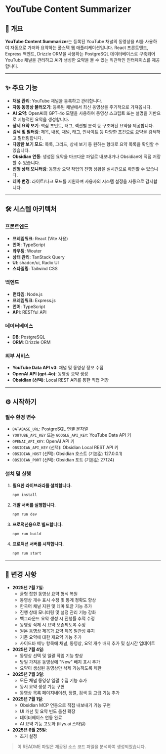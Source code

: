 # YouTube Content Summarizer

## 🌟 개요

**YouTube Content Summarizer**는 등록된 YouTube 채널의 동영상을 AI를 사용하여 자동으로 가져와 요약하는 풀스택 웹 애플리케이션입니다. React 프론트엔드, Express 백엔드, Drizzle ORM을 사용하는 PostgreSQL 데이터베이스로 구축되어 YouTube 채널을 관리하고 AI가 생성한 요약을 볼 수 있는 직관적인 인터페이스를 제공합니다.

-----

## ✨ 주요 기능

  * **채널 관리**: YouTube 채널을 등록하고 관리합니다.
  * **자동 동영상 불러오기**: 등록된 채널에서 최신 동영상을 주기적으로 가져옵니다.
  * **AI 요약**: OpenAI의 GPT-4o 모델을 사용하여 동영상 스크립트 또는 설명을 기반으로 지능적인 요약을 생성합니다.
  * **상세 요약 보기**: 핵심 포인트, 태그, 섹션별 분석 등 구조화된 요약을 제공합니다.
  * **검색 및 필터링**: 제목, 내용, 채널, 태그, 인사이트 등 다양한 조건으로 요약을 검색하고 필터링합니다.
  * **다양한 보기 모드**: 목록, 그리드, 상세 보기 등 원하는 형태로 요약 목록을 확인할 수 있습니다.
  * **Obsidian 연동**: 생성된 요약을 마크다운 파일로 내보내거나 Obsidian에 직접 저장할 수 있습니다.
  * **진행 상태 모니터링**: 동영상 요약 작업의 진행 상황을 실시간으로 확인할 수 있습니다.
  * **테마 변경**: 라이트/다크 모드를 지원하며 사용자의 시스템 설정을 자동으로 감지합니다.

-----

## 🛠️ 시스템 아키텍처

### **프론트엔드**

  * **프레임워크**: React (Vite 사용)
  * **언어**: TypeScript
  * **라우팅**: Wouter
  * **상태 관리**: TanStack Query
  * **UI**: shadcn/ui, Radix UI
  * **스타일링**: Tailwind CSS

### **백엔드**

  * **런타임**: Node.js
  * **프레임워크**: Express.js
  * **언어**: TypeScript
  * **API**: RESTful API

### **데이터베이스**

  * **DB**: PostgreSQL
  * **ORM**: Drizzle ORM

### **외부 서비스**

  * **YouTube Data API v3**: 채널 및 동영상 정보 수집
  * **OpenAI API (gpt-4o)**: 동영상 요약 생성
  * **Obsidian (선택)**: Local REST API를 통한 직접 저장

-----

## ⚙️ 시작하기

### **필수 환경 변수**

  - `DATABASE_URL`: PostgreSQL 연결 문자열
  - `YOUTUBE_API_KEY` 또는 `GOOGLE_API_KEY`: YouTube Data API 키
  - `OPENAI_API_KEY`: OpenAI API 키
  - `OBSIDIAN_API_KEY` (선택): Obsidian Local REST API 키
  - `OBSIDIAN_HOST` (선택): Obsidian 호스트 (기본값: 127.0.0.1)
  - `OBSIDIAN_PORT` (선택): Obsidian 포트 (기본값: 27124)

### **설치 및 실행**

1.  **필요한 라이브러리를 설치합니다.**
    ```bash
    npm install
    ```
2.  **개발 서버를 실행합니다.**
    ```bash
    npm run dev
    ```
3.  **프로덕션용으로 빌드합니다.**
    ```bash
    npm run build
    ```
4.  **프로덕션 서버를 시작합니다.**
    ```bash
    npm run start
    ```

-----

## 📜 변경 사항

  * **2025년 7월 7일**:
      * 균형 잡힌 동영상 요약 형식 복원
      * 동영상 개수 표시 수정 및 통계 정확도 향상
      * 한국어 채널 지원 및 테마 토글 기능 추가
      * 진행 상태 모니터링 및 설정 관리 기능 강화
      * 백그라운드 요약 생성 시 진행률 추적 수정
      * 동영상 삭제 시 요약 보존되도록 수정
      * 원본 동영상 제목과 요약 제목 일관성 유지
      * 기존 요약에 대한 재요약 기능 추가
      * 사이드바 메뉴 항목에 채널, 동영상, 요약 개수 배지 추가 및 실시간 업데이트
  * **2025년 7월 4일**:
      * 동영상 선택 및 일괄 작업 기능 향상
      * 당일 가져온 동영상에 "New" 배지 표시 추가
      * 요약이 생성된 동영상만 삭제 가능하도록 제한
  * **2025년 7월 3일**:
      * 모든 채널 동영상 일괄 수집 기능 추가
      * 동시 요약 생성 기능 구현
      * 동영상 목록 페이지네이션, 정렬, 검색 등 고급 기능 추가
  * **2025년 7월 1일**:
      * Obsidian MCP 연동으로 직접 내보내기 기능 구현
      * UI 개선 및 요약 빈도 옵션 확장
      * 데이터베이스 연동 완료
      * AI 요약 기능 고도화 (lilys.ai 스타일)
  * **2025년 6월 25일**:
      * 초기 설정

> 이 README 파일은 제공된 소스 코드 파일을 분석하여 생성되었습니다.
